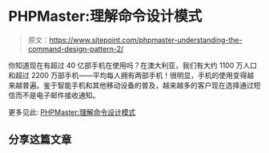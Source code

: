 # PHPMaster:理解命令设计模式

> 原文：<https://www.sitepoint.com/phpmaster-understanding-the-command-design-pattern-2/>

你知道现在有超过 40 亿部手机在使用吗？在澳大利亚，我们有大约 1100 万人口和超过 2200 万部手机——平均每人拥有两部手机！很明显，手机的使用变得越来越普遍。鉴于智能手机和其他移动设备的普及，越来越多的客户现在选择通过短信而不是电子邮件接收通知。

更多见此:
[PHPMaster:理解命令设计模式](https://www.sitepoint.com/understanding-the-command-design-pattern/?utm_source=rss&utm_medium=rss&utm_campaign=understanding-the-command-design-pattern "PHPMaster: Understanding the Command Design Pattern")

## 分享这篇文章